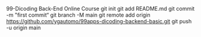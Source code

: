 99-Dicoding Back-End Online Course
git init
git add README.md
git commit -m "first commit“
git branch -M main
git remote add origin https://github.com/ygautomo/99apps-dicoding-backend-basic.git
git push -u origin main
